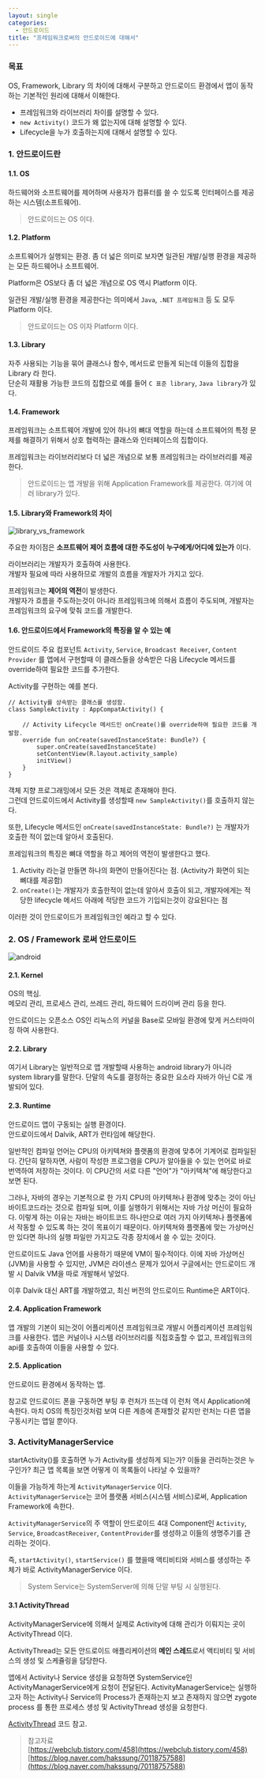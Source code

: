 ```yaml
---
layout: single
categories:
  - 안드로이드
title: "프레임워크로써의 안드로이드에 대해서"
---
```


### 목표
 OS, Framework, Library 의 차이에 대해서 구분하고 안드로이드 환경에서 앱이 동작하는 기본적인 원리에 대해서 이해한다.
  
 - 프레임워크와 라이브러리 차이를 설명할 수 있다.
 - `new Activity()` 코드가 왜 없는지에 대해 설명할 수 있다.
 - Lifecycle을 누가 호출하는지에 대해서 설명할 수 있다.

### 1. 안드로이드란

#### 1.1. OS
 하드웨어와 소프트웨어를 제어하며 사용자가 컴퓨터를 쓸 수 있도록 인터페이스를 제공하는 시스템(소프트웨어).

> 안드로이드는 OS 이다.
  
#### 1.2. Platform 
 소프트웨어가 실행되는 환경. 좀 더 넓은 의미로 보자면 일관된 개발/실행 환경을 제공하는 모든 하드웨어나 소프트웨어. <br/>
 
 Platform은 OS보다 좀 더 넓은 개념으로 OS 역시 Platform 이다. <br/>
 
 일관된 개발/실행 환경을 제공한다는 의미에서 `Java`, `.NET 프레임워크` 등 도 모두 Platform 이다.

> 안드로이드는 OS 이자 Platform 이다.

#### 1.3. Library
 자주 사용되는 기능을 묶어 클래스나 함수, 메서드로 만들게 되는데 이들의 집합을 Library 라 한다. <br/>
 단순히 재활용 가능한 코드의 집합으로 예를 들어 `C 표준 library`, `Java library`가 있다.
 
#### 1.4. Framework
 프레임워크는 소프트웨어 개발에 있어 하나의 뼈대 역할을 하는데 소프트웨어의 특정 문제를 해결하기 위해서 상호 협력하는 클래스와 인터페이스의 집합이다.

 프레임워크는 라이브러리보다 더 넓은 개념으로 보통 프레임워크는 라이브러리를 제공한다.
  
> 안드로이드는 앱 개발을 위해 Application Framework를 제공한다. 여기에 여러 library가 있다.
 
#### 1.5. Library와 Framework의 차이
![library_vs_framework](https://kimss1502.github.io/assets/images/library_vs_framework.png)

 주요한 차이점은 **소프트웨어 제어 흐름에 대한 주도성이 누구에게/어디에 있는가** 이다. <br/>

 라이브러리는 개발자가 호출하여 사용한다. <br/>
 개발자 필요에 따라 사용하므로 개발의 흐름을 개발자가 가지고 있다. <br/>
 
 프레임워크는 **제어의 역전**이 발생한다. <br/>
 개발자가 흐름을 주도하는것이 아니라 프레임워크에 의해서 흐름이 주도되며, 개발자는 프레임워크의 요구에 맞춰 코드를 개발한다.
 
#### 1.6. 안드로이드에서 Framework의 특징을 알 수 있는 예
 안드로이드 주요 컴포넌트 `Activity`, `Service`, `Broadcast Receiver`, `Content Provider` 를 앱에서 구현할때 이 클래스들을 상속받은 다음 Lifecycle 메서드를 override하여 필요한 코드를 추가한다.

 Activity를 구현하는 예를 본다.
  
```
// Activity를 상속받는 클래스를 생성함.
class SampleActivity : AppCompatActivity() {
	
	// Activity Lifecycle 메서드인 onCreate()를 override하여 필요한 코드를 개발함.
	override fun onCreate(savedInstanceState: Bundle?) {
		super.onCreate(savedInstanceState)
		setContentView(R.layout.activity_sample)
		initView()
	}
}
```

객체 지향 프로그래밍에서 모든 것은 객체로 존재해야 한다. <br/>
그런데 안드로이드에서 Activity를 생성할때 `new SampleActivity()`를 호출하지 않는다. <br/>

또한, Lifecycle 메서드인 `onCreate(savedInstanceState: Bundle?)` 는 개발자가 호출한 적이 없는데 알아서 호출된다. 

프레임워크의 특징은 뼈대 역할을 하고 제어의 역전이 발생한다고 했다. <br/>

1. Activity 라는걸 만들면 하나의 화면이 만들어진다는 점. (Activity가 화면이 되는 뼈대를 제공함)
2. `onCreate()`는 개발자가 호출한적이 없는데 알아서 호출이 되고, 개발자에게는 적당한 lifecycle 메서드 아래에 적당한 코드가 기입되는것이 강요된다는 점

이러한 것이 안드로이드가 프레임워크인 예라고 할 수 있다.


### 2. OS / Framework 로써 안드로이드
![android](https://kimss1502.github.io//assets/images/android.png)

#### 2.1. Kernel 
 OS의 핵심. <br/>
 메모리 관리, 프로세스 관리, 쓰레드 관리, 하드웨어 드라이버 관리 등을 한다. <br/>
 
 안드로이드는 오픈소스 OS인 리눅스의 커널을 Base로 모바일 환경에 맞게 커스터마이징 하여 사용한다.
 
#### 2.2. Library
 여기서 Library는 일반적으로 앱 개발할때 사용하는 android library가 아니라 system library를 말한다. 단말의 속도를 결정하는 중요한 요소라 자바가 아닌 C로 개발되어 있다.
 
#### 2.3. Runtime
 안드로이드 앱이 구동되는 실행 환경이다. <br/>
 안드로이드에서 Dalvik, ART가 런타임에 해당한다.
 
 일반적인 컴파일 언어는 CPU의 아키텍쳐와 플랫폼의 환경에 맞추어 기계어로 컴파일된다. 간단히 말하자면, 사람이 작성한 프로그램을 CPU가 알아들을 수 있는 언어로 바로 번역하여 저장하는 것이다. 이 CPU간의 서로 다른 "언어"가 "아키텍쳐"에 해당한다고 보면 된다. 
 
 그러나, 자바의 경우는 기본적으로 한 가지 CPU의 아키텍쳐나 환경에 맞추는 것이 아닌 바이트코드라는 것으로 컴파일 되며, 이를 실행하기 위해서는 자바 가상 머신이 필요하다. 이렇게 하는 이유는 자바는 바이트코드 하나만으로 여러 가지 아키텍쳐나 플랫폼에서 작동할 수 있도록 하는 것이 목표이기 때문이다. 아키텍쳐와 플랫폼에 맞는 가상머신만 있다면 하나의 실행 파일만 가지고도 각종 장치에서 쓸 수 있는 것이다. 
 
 안드로이드도 Java 언어를 사용하기 때문에 VM이 필수적이다. 이에 자바 가상머신(JVM)을 사용할 수 있지만, JVM은 라이센스 문제가 있어서 구글에서는 안드로이드 개발 시 Dalvik VM을 따로 개발해서 넣었다. 
 
 이후 Dalvik 대신 ART를 개발하였고, 최신 버전의 안드로이드 Runtime은 ART이다. 
 
#### 2.4. Application Framework
 앱 개발의 기본이 되는것이 어플리케이션 프레임워크로 개발시 어플리케이션 프레임워크를 사용한다. 앱은 커널이나 시스템 라이브러리를 직접호출할 수 없고, 프레임워크의 api를 호출하여 이들을 사용할 수 있다. 
 
 
#### 2.5. Application
 안드로이드 환경에서 동작하는 앱. <br/>
 
 참고로 안드로이드 폰을 구동하면 부팅 후 런처가 뜨는데 이 런처 역시 Application에 속한다. 마치 OS의 특징인것처럼 보여 다른 계층에 존재할것 같지만 런처는 다른 앱을 구동시키는 앱일 뿐이다.
 

### 3. ActivityManagerService
 startActivity()를 호출하면 누가 Activity를 생성하게 되는가? 이들을 관리하는것은 누구인가? 최근 앱 목록을 보면 어떻게 이 목록들이 나타날 수 있을까? 
 
 이들을 가능하게 하는게 `ActivityManagerService` 이다. <br/>
 `ActivityManagerService`는 코어 플랫폼 서비스(시스템 서비스)로써, Application Framework에 속한다.
 
 `ActivityManagerService`의 주 역할이 안드로이드 4대 Component인 `Activity`, `Service`, `BroadcastReceiver`, `ContentProvider`를 생성하고 이들의 생명주기를 관리하는 것이다. 

 즉, `startActivity()`, `startService()` 를 했을때 액티비티와 서비스를 생성하는 주체가 바로 ActivityManagerService 이다. <br/>
 
> System Service는 SystemServer에 의해 단말 부팅 시 실행된다.
 
#### 3.1 ActivityThread
 ActivityManagerService에 의해서 실제로 Activity에 대해 관리가 이뤄지는 곳이 ActivityThread 이다.
 
 ActivityThread는 모든 안드로이드 애플리케이션의 **메인 스레드**로서 액티비티 및 서비스의 생성 및 스케쥴링을 담당한다. <br/>
 
 앱에서 Activity나 Service 생성을 요청하면 SystemService인 ActivityManagerService에게 요청이 전달된다. ActivityManagerService는 실행하고자 하는 Activity나 Service의 Process가 존재하는지 보고 존재하지 않으면 zygote process 를 통한 프로세스 생성 및 ActivityThread 생성을 요청한다.
 
[ActivityThread](https://android.googlesource.com/platform/frameworks/base/+/master/core/java/android/app/ActivityThread.java) 코드 참고.
 
> 참고자료 <br/>
> [https://webclub.tistory.com/458](https://webclub.tistory.com/458) <br/>
> [https://blog.naver.com/hakssung/70118757588](https://blog.naver.com/hakssung/70118757588)